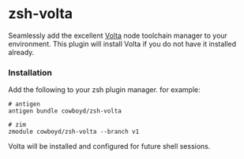 zsh-volta
===========

Seamlessly add the excellent [Volta][1] node toolchain manager to your
environment. This plugin will install Volta if you do not have it
installed already.

### Installation

Add the following to your zsh plugin manager. for example:

``` shell
# antigen
antigen bundle cowboyd/zsh-volta

# zim
zmodule cowboyd/zsh-volta --branch v1
```

Volta will be installed and configured for future shell sessions.

[1]: https://volta.sh
